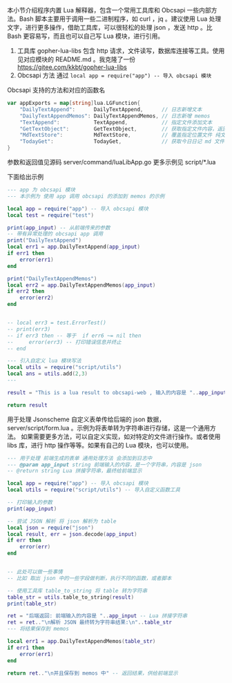 
本小节介绍程序内置 Lua 解释器，包含一个常用工具库和 Obcsapi 一些内部方法。Bash 脚本主要用于调用一些二进制程序，如 curl ，jq 。建议使用 Lua 处理文字，进行更多操作，借助工具库，可以很轻松的处理 json ，发送 http 。比 Bash 更容易写，而且也可以自己写 Lua 模块，进行引用。

1. 工具库 gopher-lua-libs 包含 http 请求，文件读写，数据库连接等工具。使用见对应模块的 README.md 。我克隆了一份 https://gitee.com/kkbt/gopher-lua-libs
2. Obcsapi 方法 通过 `local app = require("app") -- 导入 obcsapi 模块`

Obcsapi 支持的方法和对应的函数名

```go
var appExports = map[string]lua.LGFunction{
	"DailyTextAppend":      DailyTextAppend,      // 日志新增文本
	"DailyTextAppendMemos": DailyTextAppendMemos, // 日志新增 memos
	"TextAppend":           TextAppend,           // 指定文件添加文本
	"GetTextObject":        GetTextObject,        // 获取指定文件内容，返回字符串
	"MdTextStore":          MdTextStore,          // 覆盖指定位置文件 纯文本使用
	"TodayGet":             TodayGet,             // 获取今日日记 md 文件字符串 // 每天凌晨 00:00 - 03:59  判断为 today daily 为 昨天的日志
}
```

参数和返回值见源码 server/command/luaLibApp.go 
更多示例见 script/*.lua

下面给出示例

```lua
--- app 为 obcsapi 模块
--- 本示例为 使用 app 调用 obcsapi 的添加到 memos 的示例

local app = require("app") -- 导入 obcsapi 模块
local test = require("test")

print(app_input) -- 从前端传来的参数
-- 带有异常处理的 obcsapi app 调用
print("DailyTextAppend")
local err1 = app.DailyTextAppend(app_input)
if err1 then
    error(err1)
end

print("DailyTextAppendMemos")
local err2 = app.DailyTextAppendMemos(app_input)
if err2 then
    error(err2)
end


-- local err3 = test.ErrorTest()
-- print(err3)
-- if err3 then -- 等于  if err6 ~= nil then
--     error(err3) -- 打印错误信息并终止
-- end

--- 引入自定义 lua 模块写法
local utils = require("script/utils")
local ans = utils.add(2,3)
---

result = "This is a lua result to obcsapi-web , 输入的内容是 "..app_input -- Lua 拼接字符串

return result
```

用于处理 Jsonscheme 自定义表单传给后端的 json 数据， server/script/form.lua 。示例为将表单转为字符串进行存储，这是一个通用方法。
如果需要更多方法，可以自定义实现，如对特定的文件进行操作。或者使用 libs 库，进行 http 操作等等。如果有自己的 Lua 模块，也可以使用。

```lua
--- 用于处理 前端生成的表单 通用处理方法 会添加到日志中
--- @param app_input string 前端输入的内容，是一个字符串，内容是 json
-- @return string Lua 拼接字符串，最终给前端显示

local app = require("app") -- 导入 obcsapi 模块
local utils = require("script/utils") -- 导入自定义函数工具

-- 打印输入的参数
print(app_input)

-- 尝试 JSON 解析 将 json 解析为 table
local json = require("json")
local result, err = json.decode(app_input)
if err then
    error(err)
end


-- 此处可以做一些事情 
-- 比如 取出 json 中的一些字段做判断，执行不同的函数，或者脚本

-- 使用工具库 table_to_string 将 table 转为字符串
table_str = utils.table_to_string(result)
print(table_str)

ret = "后端返回: 前端输入的内容是 "..app_input -- Lua 拼接字符串
ret = ret.."\n解析 JSON 最终转为字符串结果:\n"..table_str
--- 将结果保存到 memos

local err1 = app.DailyTextAppendMemos(table_str)
if err1 then
    error(err1)
end

return ret.."\n并且保存到 memos 中" -- 返回结果，供给前端显示
```


